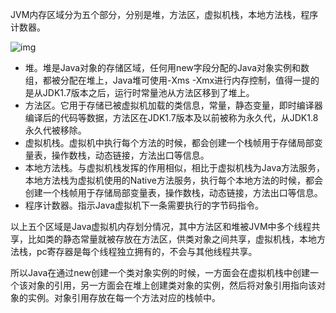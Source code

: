 JVM内存区域分为五个部分，分别是堆，方法区，虚拟机栈，本地方法栈，程序计数器。

![img](https://i.loli.net/2020/03/22/HIx6ugVmdNTRMwE.png)

* 堆。堆是Java对象的存储区域，任何用new字段分配的Java对象实例和数组，都被分配在堆上，Java堆可使用-Xms -Xmx进行内存控制，值得一提的是从JDK1.7版本之后，运行时常量池从方法区移到了堆上。
* 方法区。它用于存储已被虚拟机加载的类信息，常量，静态变量，即时编译器编译后的代码等数据，方法区在JDK1.7版本及以前被称为永久代，从JDK1.8永久代被移除。
* 虚拟机栈。虚拟机中执行每个方法的时候，都会创建一个栈帧用于存储局部变量表，操作数栈，动态链接，方法出口等信息。
* 本地方法栈。与虚拟机栈发挥的作用相似，相比于虚拟机栈为Java方法服务，本地方法栈为虚拟机使用的Native方法服务，执行每个本地方法的时候，都会创建一个栈帧用于存储局部变量表，操作数栈，动态链接，方法出口等信息。
* 程序计数器。指示Java虚拟机下一条需要执行的字节码指令。 

以上五个区域是Java虚拟机内存划分情况，其中方法区和堆被JVM中多个线程共享，比如类的静态常量就被存放在方法区，供类对象之间共享，虚拟机栈，本地方法栈，pc寄存器是每个线程独立拥有的，不会与其他线程共享。 

所以Java在通过new创建一个类对象实例的时候，一方面会在虚拟机栈中创建一个该对象的引用，另一方面会在堆上创建类对象的实例，然后将对象引用指向该对象的实例。对象引用存放在每一个方法对应的栈帧中。